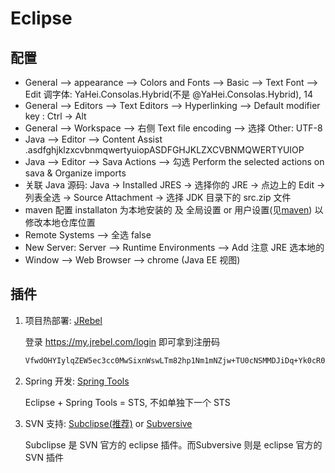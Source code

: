 # Eclipse

## 配置

* General --> appearance --> Colors and Fonts --> Basic --> Text Font --> Edit 调字体: YaHei.Consolas.Hybrid(不是 @YaHei.Consolas.Hybrid), 14
* General --> Editors --> Text Editors --> Hyperlinking --> Default modifier key : Ctrl -> Alt
* General --> Workspace --> 右侧 Text file encoding --> 选择 Other: UTF-8
* Java --> Editor --> Content Assist .asdfghjklzxcvbnmqwertyuiopASDFGHJKLZXCVBNMQWERTYUIOP
* Java --> Editor --> Sava Actions --> 勾选 Perform the selected actions on sava & Organize imports
* 关联 Java 源码: Java -> Installed JRES -> 选择你的 JRE -> 点边上的 Edit -> 列表全选 -> Source Attachment -> 选择 JDK 目录下的 src.zip 文件
* maven 配置 installaton 为本地安装的 及 全局设置 or 用户设置(见[maven](../maven/README.md)) 以修改本地仓库位置
* Remote Systems --> 全选 false
* New Server: Server --> Runtime Environments --> Add 注意 JRE 选本地的
* Window --> Web Browser --> chrome (Java EE 视图)

## 插件

1. 项目热部署: [JRebel](https://marketplace.eclipse.org/content/jrebel-eclipse )

    登录 https://my.jrebel.com/login 即可拿到注册码

    ```txt
    VfwdOHYIylqZEW5ec3cc0MwSixnWswLTm82hp1Nm1mNZjw+TU0cNSMMDJiDq+Yk0cR0hTOimz6eOC+Q11ggXvo7/voomiKTC8nbSeNY+zytmMBY/Wk0CarO4Es6MZvXsYOOpkg==
    ```

1. Spring 开发: [Spring Tools](https://marketplace.eclipse.org/content/spring-tools-aka-spring-ide-and-spring-tool-suite#group-external-install-button)

    Eclipse + Spring Tools = STS, 不如单独下一个 STS

1. SVN 支持: [Subclipse(推荐)](https://marketplace.eclipse.org/content/subclipse) or [Subversive](https://marketplace.eclipse.org/content/subversive-svn-team-provider)

    Subclipse 是 SVN 官方的 eclipse 插件。而Subversive 则是 eclipse 官方的 SVN 插件
